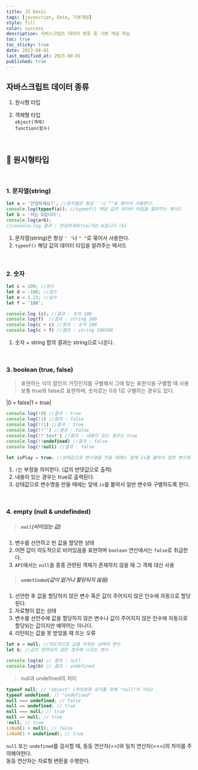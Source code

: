 ```yaml
---
title: JS basic
tags: [javascript, Data, 기본개념]
style: fill
color: success
description: 자바스크립트 데이터 종류 등 기본 개념 학습
toc: true
toc_sticky: true
date: 2023-08-01
last_modified_at: 2023-08-01
published: true
---
```

## 자바스크립트 데이터 종류
1. 원시형 타입

1. 객체형 타입<br>
    `object(객체)`<br>
    `function(함수)`

<br>

## 📖 원시형타입

<br>

### 1. 문자열(string)

```javascript
let a = '안녕하세요?'; //문자열은 항상 ''나 ""로 묶어서 사용한다.
console.log(typeof(a)); //typeof() 해당 값의 데이터 타입을 알려주는 메서드
let b = '저는 b입니다';
console.log(a+b);
//console.log 결과 : 안녕하세요?(a)저는 b입니다.(b)
```
1. 문자열(string)은 항상 `' '`나 `" "`로 묶어서 사용한다.
1. `typeof()` 해당 값의 데이터 타입을 알려주는 메서드

<br>

### 2. 숫자

``` javascript
let c = 100; //양수
let d = -100; //음수
let e = 1.23; //실수
let f = '100';

console.log (c); //결과 : 숫자 100
console.log(f)  //결과 : string 100
console.log(c + c) //결과 : 숫자 200
console.log(c + f) //결과 : string 100100
```
1. 숫자 + string 합의 결과는 string으로 나온다.

<br>

### 3. boolean (true, false)
> 표현하는 식이 참인지 거짓인지를 구별해서 그에 맞는 표현식을 구별할 때 사용<br>
>  보통 true와 false로 표현하며, 숫자로는 0과 1로 구별하는 경우도 있다.

|0 = false|1 = true|

``` javascript
console.log(!0) //결과 : true
console.log(!1) //결과 : false
console.log(!!1) //결과 : true
console.log(!!'') //결과 : false
console.log(!!'text') //결과 : 내용이 있는 경우는 true
console.log(!!undefined) //결과 : false
console.log(!!null) //결과 : false

let isPlay = true; //상태값으로 변수명을 만들 때에는 앞에 is를 붙여서 일반 변수와 구별하도록 한다.
```
1. `!`는 부정을 의미한다. (값의 반댓값으로 출력)
1. 내용이 있는 경우는 true로 출력된다.
1. 상태값으로 변수명을 만들 때에는 앞에 `is`를 붙여서 일반 변수와 구별하도록 한다.

<br>

### 4. empty (null & undefinded)

> ##### `null`(비어있는 값)

1. 변수를 선언하고 빈 값을 할당한 상태
1. 어떤 값이 의도적으로 비어있음을 표현하며 `boolean` 연산에서는 `false`로 취급한다.
1. `API`에서는 `null`을 종종 관련된 객체가 존재하지 않을 때 그 객체 대신 사용

> ##### `undefinded`(값이 없거나 할당되지 않음)

1. 선언한 후 값을 할당하지 않은 변수 혹은 값이 주어지지 않은 인수에 자동으로 할당된다.
1. 자료형이 없는 상태
1. 변수를 선언수에 값을 할당하지 않은 변수나 값이 주어지지 않은 인수에 자동으로 할당되는 값이지만 예약어는 아니다.
1. 리턴되는 값을 못 받았을 때 뜨는 오류

``` javascript
let a = null; //의도적으로 값을 비워둔 상태의 변수
let b; //값이 정의되지 않은 경우에 나오는 변수

console.log(a) // 결과 : null
console.log(b) // 결과 : undefined
```

 > null과 undefined의 차이

``` javascript
typeof null; // "object" (하위호환 유지를 위해 "null"이 아님)
typeof undefined; // "undefined"
null === undefined; // false
null == undefined; // true
null === null; // true
null == null; // true
!null; // true
isNaN(1 + null); // false
isNaN(1 + undefined); // true
```
`null` 또는 `undefined`를 검사할 때, 동등 연산자(==)와 일치 연산자(===)의 차이를 주의해야한다.<br>
동등 연산자는 자료형 변환을 수행한다.


<br>






